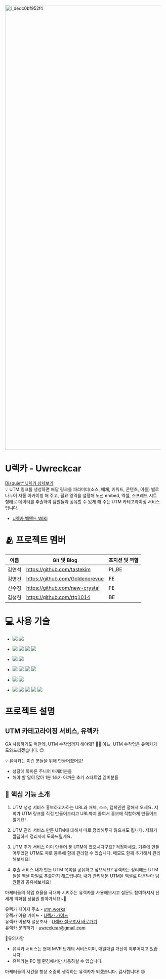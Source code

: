 <img width="1440" alt="i_dedc0bf952f4" src="https://user-images.githubusercontent.com/112174727/228023286-a7362364-d911-4dc4-aa19-b1bf848d4ace.png">

<br>

# U렉카 - Uwreckcar
[Disquiet* U렉카 상세보기](https://disquiet.io/product/%EC%9C%A0%EB%A0%89%EC%B9%B4-1679901595623)  
💡 UTM 링크를 생성하면 해당 링크를 파라미터(소스, 매체, 키워드, 콘텐츠, 이름) 별로 나누어 자동 아카이빙 해 주고, 필요 영역을 설정해 노션 embed, 엑셀, 스프레드 시트 형태로 데이터를 추출하여 팀원들과 공유할 수 있게 해 주는 UTM 카테고라이징 서비스입니다.

* [U렉카 백엔드 WIKI](https://github.com/U-Wreckcar/U-wreckcar-BE/wiki)

# 🫂 프로젝트 멤버
| 이름 | Git 및 Blog | 포지션 및 역할 |
| --- | --- | --- |
| 김연석 | https://github.com/tastekim | PL,BE |
| 김영건 | https://github.com/Goldenprevue | FE |
| 신수정 | https://github.com/new-crystal | FE |
| 김성현 | https://github.com/rtg1014 | BE |

# 💻 사용 기술
* <img src="https://img.shields.io/badge/Express-000000?style=flat-square&logo=express&logoColor=white"/> <img src="https://img.shields.io/badge/Javascript-F7DF1E?style=flat-square&logo=javascript&logoColor=white"/>  

* <img src="https://img.shields.io/badge/MySQL-4479A1?style=flat-square&logo=mysql&logoColor=white"/> <img src="https://img.shields.io/badge/Sequelize-52B0E7?style=flat-square&logo=sequelize&logoColor=white"/> <img src="https://img.shields.io/badge/Redis-DC382D?style=flat-square&logo=redis&logoColor=white"/> <img src="https://img.shields.io/badge/MongoDB-47A248?style=flat-square&logo=mongodb&logoColor=white"/>  

* <img src="https://img.shields.io/badge/JWT-000000?style=flat-square&logo=jsonwebtokens&logoColor=white"/> <img src="https://img.shields.io/badge/Passport-34E27A?style=flat-square&logo=passport&logoColor=white"/>  

* <img src="https://img.shields.io/badge/Babel-F9DC3E?style=flat-square&logo=babel&logoColor=white"/> <img src="https://img.shields.io/badge/Nodemon-76D04B?style=flat-square&logo=nodemon&logoColor=white"/> <img src="https://img.shields.io/badge/ESLint-4B32C3?style=flat-square&logo=eslint&logoColor=white"/> <img src="https://img.shields.io/badge/Prettier-F7B93E?style=flat-square&logo=prettier&logoColor=white"/>  

* <img src="https://img.shields.io/badge/Slack-4A154B?style=flat-square&logo=slack&logoColor=white"/> <img src="https://img.shields.io/badge/Linear-5E6AD2?style=flat-square&logo=linear&logoColor=white"/>  

* <img src="https://img.shields.io/badge/AWS-232F3E?style=flat-square&logo=amazonaws&logoColor=white"/> <img src="https://img.shields.io/badge/Lambda-FF9900?style=flat-square&logo=awslambda&logoColor=white"/> <img src="https://img.shields.io/badge/EC2-FF9900?style=flat-square&logo=amazonec2&logoColor=white"/> <img src="https://img.shields.io/badge/Nginx-009639?style=flat-square&logo=nginx&logoColor=white"/> <img src="https://img.shields.io/badge/PM2-2B037A?style=flat-square&logo=pm2&logoColor=white"/> 


# 프로젝트 설명
## UTM 카테고라이징 서비스, **유렉카**
GA 사용하기도 벅찬데, UTM 수작업까지 해야돼? 🤷‍♂️
아뇨, UTM 수작업은 유렉카가 도와드리겠습니다. 😉

💡 유렉카는 이런 분들을 위해 만들어졌어요!
- 성장에 목마른 주니어 마케터분들
- 해야 할 일이 많아 1분 1초가 아까운 초기 스타트업 멤버분들

## 📂 핵심 기능 소개
1. UTM 생성 서비스
   홍보하고자하는 URL과 매체, 소스, 캠페인만 정해서 오세요.
   저희가 UTM 링크를 직접 만들어드리고 URL까지 줄여서 홍보에 적합하게 만들어드릴게요!

2. UTM 관리 서비스
   만든 UTM에 대해서 따로 정리해두지 않으셔도 됩니다.
   저희가 깔끔하게 정리까지 도와드릴게요.

3. UTM 추가 서비스
   이미 만들어 둔 UTM이 있으시다구요? 걱정마세요. 기존에 만들어두었던 UTM도
   따로 등록해 함께 관리할 수 있습니다. 메모도 함께 추가해서 관리해보세요!

4. 추출 서비스
   내가 만든 UTM 목록을 공유하고 싶으세요?
   유렉카는 정리해둔 UTM들을 엑셀 파일로 추출까지 해드립니다.
   내가 관리해둔 UTM을 엑셀로 다운받아 팀원들과 공유해보세요!
   <br>

마케터들의 작업 효율을 극대화 시켜주는 유렉카를 사용해보시고
설문도 참여하셔서 신세계 백화점 상품권 받아가세요~🎁

유렉카 페이지 주소 - [utm.works](https://li.urcurly.site/rd/G5opsiZqSD)  
유렉카 이용 가이드 - [U렉카 가이드](https://li.urcurly.site/rd/Fr32COs5rd)  
유렉카 이용자 설문조사 - [U렉카 설문조사 바로가기](https://forms.gle/aTfpMheG96Qkk78P9)  
유렉카 문의하기 - uwreckcar@gmail.com

📢유의사항
- 유렉카 서비스는 현재 MVP 단계의 서비스이며, 매일매일 개선이 이루어지고 있습니다.
- 유렉카는 PC 웹 환경에서만 사용하실 수 있습니다.
  <br>

마케터들의 시간을 항상 소중히 생각하는 유렉카가 되겠습니다.
감사합니다! 😄
